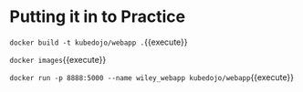 # Putting it in to Practice

`docker build -t kubedojo/webapp .`{{execute}}

`docker images`{{execute}}

`docker run -p 8888:5000 --name wiley_webapp kubedojo/webapp`{{execute}}
